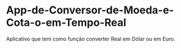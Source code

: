 # App-de-Conversor-de-Moeda-e-Cota-o-em-Tempo-Real
Aplicativo que tem como função converter Real em Dólar ou em Euro.

